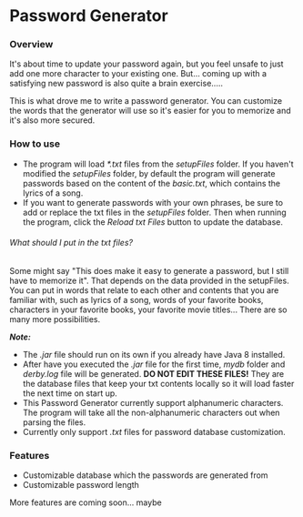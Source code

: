 # Password Generator

### Overview
It's about time to update your password again, but you feel unsafe to just add one more character to your existing one. 
But... coming up with a satisfying new password is also quite a brain exercise..... 

This is what drove me to write a password generator. You can customize the words 
that the generator will use so it's easier for you to memorize and it's also more 
secured.

### How to use
* The program will load _*.txt_ files from the _setupFiles_ folder. If you haven't modified the _setupFiles_ folder, 
by default the program will generate passwords based on the content of the _basic.txt_, which contains the lyrics of 
a song.
* If you want to generate passwords with your own phrases, be sure to add or replace the txt files in the _setupFiles_ 
folder. Then when running the program, click the _Reload txt Files_ button to update the database.

###### What should I put in the txt files?
Some might say "This does make it easy to generate a password, but I still have to memorize it". That depends on the data 
provided in the setupFiles. You can put in words that relate to each other and contents that you are familiar with, 
such as lyrics of a song, words of your favorite books, characters in your favorite books, your favorite movie titles... 
There are so many more possibilities.
 
**_Note:_** 
* The _.jar_ file should run on its own if you already have Java 8 installed.
* After have you executed the _.jar_ file for the first time, _mydb_ folder and _derby.log_ file will be 
generated. __DO NOT EDIT THESE FILES!__ They are the database files that keep your txt contents locally so it will load 
faster the next time on start up. 
* This Password Generator currently support alphanumeric characters. The program will take all the non-alphanumeric 
characters out when parsing the files. 
* Currently only support _.txt_ files for password database customization.

### Features
* Customizable database which the passwords are generated from
* Customizable password length

More features are coming soon... maybe
